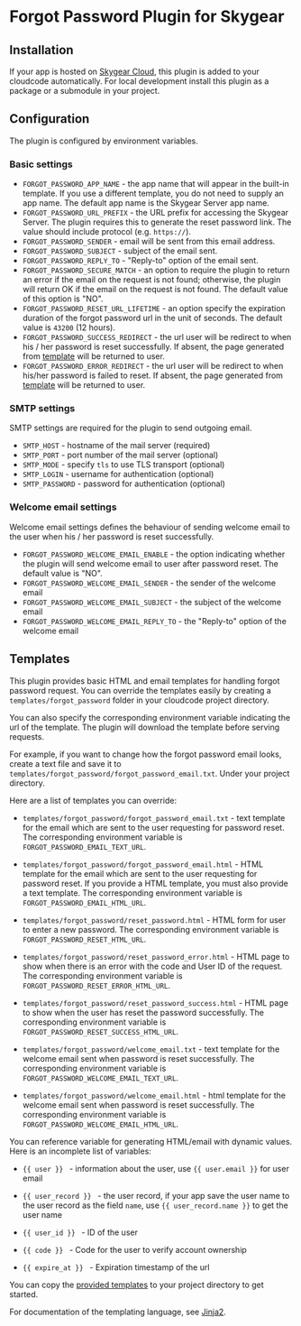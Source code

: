 # Forgot Password Plugin for Skygear

## Installation

If your app is hosted on [Skygear Cloud](https://portal.skygear.io/), this
plugin is added to your cloudcode automatically. For local development
install this plugin as a package or a submodule in your project.

## Configuration

The plugin is configured by environment variables.

### Basic settings

* `FORGOT_PASSWORD_APP_NAME` - the app name that will appear in the built-in
  template. If you use a different template, you do not need to supply an
  app name. The default app name is the Skygear Server app name.
* `FORGOT_PASSWORD_URL_PREFIX` - the URL prefix for accessing the Skygear
  Server. The plugin requires this to generate the reset password link.
  The value should include protocol (e.g. `https://`).
* `FORGOT_PASSWORD_SENDER` - email will be sent from this email address.
* `FORGOT_PASSWORD_SUBJECT` - subject of the email sent.
* `FORGOT_PASSWORD_REPLY_TO` - "Reply-to" option of the email sent.
* `FORGOT_PASSWORD_SECURE_MATCH` - an option to require the plugin to return an
  error if the email on the request is not found; otherwise, the plugin will
  return OK if the email on the request is not found. The default value of this
  option is "NO".
* `FORGOT_PASSWORD_RESET_URL_LIFETIME` - an option specify the expiration
  duration of the forgot password url in the unit of seconds. The default value
  is `43200` (12 hours).
* `FORGOT_PASSWORD_SUCCESS_REDIRECT` - the url user will be redirect to when
  his / her password is reset successfully. If absent, the page generated from
  [template](#template) will be returned to user.
* `FORGOT_PASSWORD_ERROR_REDIRECT` - the url user will be redirect to when
  his/her password is failed to reset. If absent, the page generated from
  [template](#template) will be returned to user.

### SMTP settings

SMTP settings are required for the plugin to send outgoing email.

* `SMTP_HOST` - hostname of the mail server (required)
* `SMTP_PORT` - port number of the mail server (optional)
* `SMTP_MODE` - specify `tls` to use TLS transport (optional)
* `SMTP_LOGIN` - username for authentication (optional)
* `SMTP_PASSWORD` - password for authentication (optional)

### Welcome email settings

Welcome email settings defines the behaviour of sending welcome email to the
user when his / her password is reset successfully.

* `FORGOT_PASSWORD_WELCOME_EMAIL_ENABLE` - the option indicating whether the
  plugin will send welcome email to user after password reset. The default
  value is "NO".
* `FORGOT_PASSWORD_WELCOME_EMAIL_SENDER` - the sender of the welcome email
* `FORGOT_PASSWORD_WELCOME_EMAIL_SUBJECT` - the subject of the welcome email
* `FORGOT_PASSWORD_WELCOME_EMAIL_REPLY_TO` - the "Reply-to" option of the
  welcome email

## Templates

This plugin provides basic HTML and email templates for handling forgot
password request. You can override the templates easily by creating
a `templates/forgot_password` folder in your cloudcode project directory.

You can also specify the corresponding environment variable indicating the url
of the template. The plugin will download the template before serving requests.

For example, if you want to change how the forgot password email looks, create
a text file and save it to
`templates/forgot_password/forgot_password_email.txt`. Under your project
directory.

Here are a list of templates you can override:

* `templates/forgot_password/forgot_password_email.txt` - text template for
  the email which are sent to the user requesting for password reset. The
  corresponding environment variable is `FORGOT_PASSWORD_EMAIL_TEXT_URL`.

* `templates/forgot_password/forgot_password_email.html` - HTML template for
  the email which are sent to the user requesting for password reset. If
  you provide a HTML template, you must also provide a text template. The
  corresponding environment variable is `FORGOT_PASSWORD_EMAIL_HTML_URL`.

* `templates/forgot_password/reset_password.html` - HTML form for user
  to enter a new password. The corresponding environment variable is
  `FORGOT_PASSWORD_RESET_HTML_URL`.

* `templates/forgot_password/reset_password_error.html` - HTML page
  to show when there is an error with the code and User ID of the request. The
  corresponding environment variable is `FORGOT_PASSWORD_RESET_ERROR_HTML_URL`.

* `templates/forgot_password/reset_password_success.html` - HTML page
  to show when the user has reset the password successfully. The corresponding
  environment variable is `FORGOT_PASSWORD_RESET_SUCCESS_HTML_URL`.

* `templates/forgot_password/welcome_email.txt` - text template for the welcome
  email sent when password is reset successfully. The corresponding environment
  variable is `FORGOT_PASSWORD_WELCOME_EMAIL_TEXT_URL`.

* `templates/forgot_password/welcome_email.html` - html template for the welcome
  email sent when password is reset successfully. The corresponding environment
  variable is `FORGOT_PASSWORD_WELCOME_EMAIL_HTML_URL`.

You can reference variable for generating HTML/email with dynamic values. Here
is an incomplete list of variables:

* `{{ user }} ` - information about the user, use `{{ user.email }}`
  for user email

* `{{ user_record }} ` - the user record, if your app save the user name
  to the user record as the field `name`, use `{{ user_record.name }}` to get
  the user name

* `{{ user_id }} ` - ID of the user

* `{{ code }} ` - Code for the user to verify account ownership

* `{{ expire_at }} ` - Expiration timestamp of the url

You can copy the [provided templates](forgot_password/templates) to your
project directory to get started.

For documentation of the templating language, see
[Jinja2](http://jinja.pocoo.org/docs/dev/templates/).

